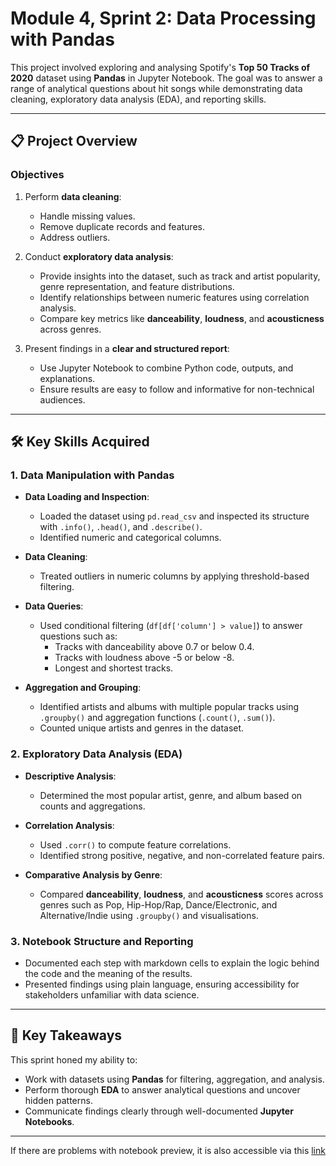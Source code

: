 # Module 4, Sprint 2: Data Processing with Pandas

This project involved exploring and analysing Spotify's **Top 50 Tracks of 2020** dataset using **Pandas** in Jupyter Notebook. The goal was to answer a range of analytical questions about hit songs while demonstrating data cleaning, exploratory data analysis (EDA), and reporting skills.

---

## 📋 Project Overview

### Objectives
1. Perform **data cleaning**:
   - Handle missing values.
   - Remove duplicate records and features.
   - Address outliers.

2. Conduct **exploratory data analysis**:
   - Provide insights into the dataset, such as track and artist popularity, genre representation, and feature distributions.
   - Identify relationships between numeric features using correlation analysis.
   - Compare key metrics like **danceability**, **loudness**, and **acousticness** across genres.

3. Present findings in a **clear and structured report**:
   - Use Jupyter Notebook to combine Python code, outputs, and explanations.
   - Ensure results are easy to follow and informative for non-technical audiences.

---

## 🛠️ Key Skills Acquired

### 1. **Data Manipulation with Pandas**
- **Data Loading and Inspection**:
  - Loaded the dataset using `pd.read_csv` and inspected its structure with `.info()`, `.head()`, and `.describe()`.
  - Identified numeric and categorical columns.

- **Data Cleaning**:
  - Treated outliers in numeric columns by applying threshold-based filtering.

- **Data Queries**:
  - Used conditional filtering (`df[df['column'] > value]`) to answer questions such as:
    - Tracks with danceability above 0.7 or below 0.4.
    - Tracks with loudness above -5 or below -8.
    - Longest and shortest tracks.

- **Aggregation and Grouping**:
  - Identified artists and albums with multiple popular tracks using `.groupby()` and aggregation functions (`.count()`, `.sum()`).
  - Counted unique artists and genres in the dataset.

### 2. **Exploratory Data Analysis (EDA)**
- **Descriptive Analysis**:
  - Determined the most popular artist, genre, and album based on counts and aggregations.

- **Correlation Analysis**:
  - Used `.corr()` to compute feature correlations.
  - Identified strong positive, negative, and non-correlated feature pairs.

- **Comparative Analysis by Genre**:
  - Compared **danceability**, **loudness**, and **acousticness** scores across genres such as Pop, Hip-Hop/Rap, Dance/Electronic, and Alternative/Indie using `.groupby()` and visualisations.

### 3. **Notebook Structure and Reporting**
  - Documented each step with markdown cells to explain the logic behind the code and the meaning of the results.
  - Presented findings using plain language, ensuring accessibility for stakeholders unfamiliar with data science.

---

## 🌟 Key Takeaways

This sprint honed my ability to:
- Work with datasets using **Pandas** for filtering, aggregation, and analysis.
- Perform thorough **EDA** to answer analytical questions and uncover hidden patterns.
- Communicate findings clearly through well-documented **Jupyter Notebooks**.

---
If there are problems with notebook preview, it is also accessible via this [link]([https://example.com](https://drive.google.com/file/d/1ezh3IN8l7trPYcxkYgi7x4n2bDce3iSU/view?usp=sharing))

